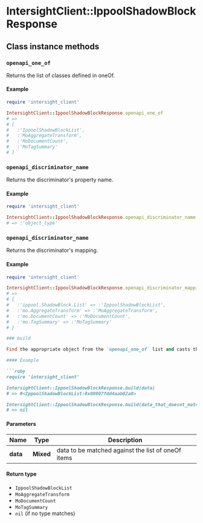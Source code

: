 # IntersightClient::IppoolShadowBlockResponse

## Class instance methods

### `openapi_one_of`

Returns the list of classes defined in oneOf.

#### Example

```ruby
require 'intersight_client'

IntersightClient::IppoolShadowBlockResponse.openapi_one_of
# =>
# [
#   :'IppoolShadowBlockList',
#   :'MoAggregateTransform',
#   :'MoDocumentCount',
#   :'MoTagSummary'
# ]
```

### `openapi_discriminator_name`

Returns the discriminator's property name.

#### Example

```ruby
require 'intersight_client'

IntersightClient::IppoolShadowBlockResponse.openapi_discriminator_name
# => :'object_type'
```

### `openapi_discriminator_name`

Returns the discriminator's mapping.

#### Example

```ruby
require 'intersight_client'

IntersightClient::IppoolShadowBlockResponse.openapi_discriminator_mapping
# =>
# {
#   :'ippool.ShadowBlock.List' => :'IppoolShadowBlockList',
#   :'mo.AggregateTransform' => :'MoAggregateTransform',
#   :'mo.DocumentCount' => :'MoDocumentCount',
#   :'mo.TagSummary' => :'MoTagSummary'
# }

### build

Find the appropriate object from the `openapi_one_of` list and casts the data into it.

#### Example

```ruby
require 'intersight_client'

IntersightClient::IppoolShadowBlockResponse.build(data)
# => #<IppoolShadowBlockList:0x00007fdd4aab02a0>

IntersightClient::IppoolShadowBlockResponse.build(data_that_doesnt_match)
# => nil
```

#### Parameters

| Name | Type | Description |
| ---- | ---- | ----------- |
| **data** | **Mixed** | data to be matched against the list of oneOf items |

#### Return type

- `IppoolShadowBlockList`
- `MoAggregateTransform`
- `MoDocumentCount`
- `MoTagSummary`
- `nil` (if no type matches)

